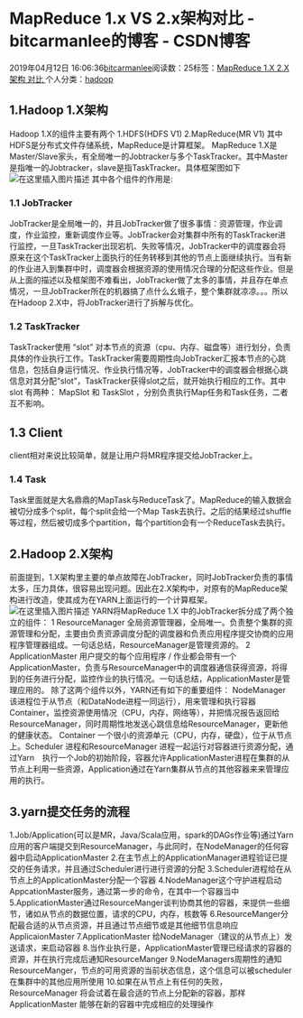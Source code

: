 
# MapReduce 1.x VS 2.x架构对比 - bitcarmanlee的博客 - CSDN博客


2019年04月12日 16:06:36[bitcarmanlee](https://me.csdn.net/bitcarmanlee)阅读数：25标签：[MapReduce																](https://so.csdn.net/so/search/s.do?q=MapReduce&t=blog)[1.X																](https://so.csdn.net/so/search/s.do?q=1.X&t=blog)[2.X																](https://so.csdn.net/so/search/s.do?q=2.X&t=blog)[架构																](https://so.csdn.net/so/search/s.do?q=架构&t=blog)[对比																](https://so.csdn.net/so/search/s.do?q=对比&t=blog)[
							](https://so.csdn.net/so/search/s.do?q=架构&t=blog)[
																					](https://so.csdn.net/so/search/s.do?q=2.X&t=blog)个人分类：[hadoop																](https://blog.csdn.net/bitcarmanlee/article/category/6137491)
[
																								](https://so.csdn.net/so/search/s.do?q=2.X&t=blog)
[
				](https://so.csdn.net/so/search/s.do?q=1.X&t=blog)
[
			](https://so.csdn.net/so/search/s.do?q=1.X&t=blog)
[
		](https://so.csdn.net/so/search/s.do?q=MapReduce&t=blog)

## 1.Hadoop 1.X架构
Hadoop 1.X的组件主要有两个
1.HDFS(HDFS V1)
2.MapReduce(MR V1)
其中HDFS是分布式文件存储系统，MapReduce是计算框架。
MapReduce 1.X是Master/Slave家头，有全局唯一的Jobtracker与多个TaskTracker。其中Master是指唯一的Jobtracker，slave是指TaskTracker。具体框架图如下
![在这里插入图片描述](https://img-blog.csdnimg.cn/201904121128433.png?x-oss-process=image/watermark,type_ZmFuZ3poZW5naGVpdGk,shadow_10,text_aHR0cHM6Ly9ibG9nLmNzZG4ubmV0L2JpdGNhcm1hbmxlZQ==,size_16,color_FFFFFF,t_70)
其中各个组件的作用是:
### 1.1 JobTracker
JobTracker是全局唯一的，并且JobTracker做了很多事情：资源管理，作业调度，作业监控，重新调度作业等。JobTracker会对集群中所有的TaskTracker进行监控，一旦TaskTracker出现宕机、失败等情况，JobTracker中的调度器会将原来在这个TaskTracker上面执行的任务转移到其他的节点上面继续执行。当有新的作业进入到集群中时，调度器会根据资源的使用情况合理的分配这些作业。但是从上面的描述以及框架图不难看出，JobTracker做了太多的事情，并且存在单点情况，一旦JobTracker所在的机器搞了点什么幺蛾子，整个集群就凉凉。。。所以在Hadoop 2.X中，将JobTracker进行了拆解与优化。
### 1.2 TaskTracker
TaskTracker使用 “slot” 对本节点的资源（cpu、内存、磁盘等）进行划分，负责具体的作业执行工作。TaskTracker需要周期性向JobTracker汇报本节点的心跳信息，包括自身运行情况、作业执行情况等，JobTracker中的调度器会根据心跳信息对其分配“slot”，TaskTracker获得slot之后，就开始执行相应的工作。其中 slot 有两种： MapSlot 和 TaskSlot ，分别负责执行Map任务和Task任务，二者互不影响。
## 1.3 Client
client相对来说比较简单，就是让用户将MR程序提交给JobTracker上。
### 1.4 Task
Task里面就是大名鼎鼎的MapTask与ReduceTask了。MapReduce的输入数据会被切分成多个split，每个split会给一个Map Task去执行。之后的结果经过shuffle等过程，然后被切成多个partition，每个partition会有一个ReduceTask去执行。
## 2.Hadoop 2.X架构
前面提到，1.X架构里主要的单点故障在JobTracker，同时JobTracker负责的事情太多，压力具体，很容易出现问题。因此在2.X架构中，对原有的MapReduce架构进行改造，使其成为在YARN上面运行的一个计算框架。
![在这里插入图片描述](https://img-blog.csdnimg.cn/20190412161555708.png?x-oss-process=image/watermark,type_ZmFuZ3poZW5naGVpdGk,shadow_10,text_aHR0cHM6Ly9ibG9nLmNzZG4ubmV0L2JpdGNhcm1hbmxlZQ==,size_16,color_FFFFFF,t_70)
YARN将MapReduce 1.X 中的JobTracker拆分成了两个独立的组件：
1  ResourceManager
全局资源管理器，全局唯一。负责整个集群的资源管理和分配，主要由负责资源调度分配的调度器和负责应用程序提交协商的应用程序管理器组成。一句话总结，ResourceManager是管理资源的。
2 ApplicationMaster
用户提交的每个应用程序 / 作业都会带有一个ApplicationMaster，负责与ResourceManager中的调度器通信获得资源，将得到的任务进行分配，监控作业的执行情况。一句话总结，ApplicationMaster是管理应用的。
除了这两个组件以外，YARN还有如下的重要组件：
NodeManager
该进程位于从节点（和DataNode进程一同运行），用来管理和执行容器Container，监控资源使用情况（CPU，内存，网络等），并把情况报告返回给ResourceManager，同时周期性地发送心跳信息给ResourceManager，更新他的健康状态。
Container
一个很小的资源单元（CPU，内存，硬盘），位于从节点上。Scheduler 进程和ResourceManager 进程一起运行对容器进行资源分配，通过Yarn　执行一个Job的初始阶段，容器允许ApplicationMaster进程在集群的从节点上利用一些资源，Application通过在Yarn集群从节点的其他容器来来管理应用的执行。
## 3.yarn提交任务的流程
1.Job/Application(可以是MR，Java/Scala应用，spark的DAGs作业等)通过Yarn应用的客户端提交到ResourceManager，与此同时，在NodeManager的任何容器中启动ApplicationMaster
2.在主节点上的ApplicationManager进程验证已提交的任务请求，并且通过Scheduler进行进行资源的分配
3.Scheduler进程给在从节点上的ApplicationMaster分配一个容器
4.NodeManager这个守护进程启动AppcationMaster服务，通过第一步的命令，在其中一个容器当中
5.ApplicationMaster通过ResourceManger谈判协商其他的容器，来提供一些细节，诸如从节点的数据位置，请求的CPU，内存，核数等
6.ResourceManger分配最合适的从节点资源，并且通过节点细节或是其他细节信息响应ApplicaionMaster
7.ApplicationMaster 给NodeManager（建议的从节点上）发送请求，来启动容器
8.当作业执行是，ApplicationMaster管理已经请求的容器的资源，并在执行完成后通知ResourceManger
9.NodeManagers周期性的通知ResourceManger，节点的可用资源的当前状态信息，这个信息可以被scheduler 在集群中的其他应用所使用
10.如果在从节点上有任何的失败，ResourceManager 将会试着在最合适的节点上分配新的容器，那样 ApplicationMaster 能够在新的容器中完成相应的处理操作

